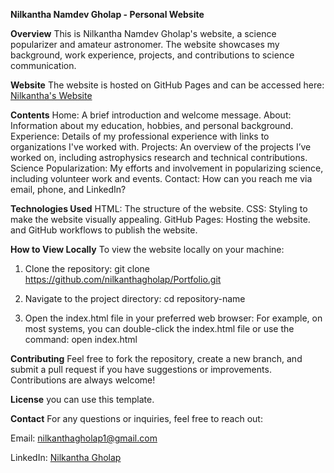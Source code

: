 **Nilkantha Namdev Gholap - Personal Website**

**Overview**
This is Nilkantha Namdev Gholap's website, a science popularizer and amateur astronomer. The website showcases my background, work experience, projects, and contributions to science communication.

**Website**
The website is hosted on GitHub Pages and can be accessed here: [Nilkantha's Website](https://nilkanthagholap.github.io/Portfolio/)

**Contents**
  Home: A brief introduction and welcome message.
  About: Information about my education, hobbies, and personal background.
  Experience: Details of my professional experience with links to organizations I've worked with.
  Projects: An overview of the projects I’ve worked on, including astrophysics research and technical contributions.
  Science Popularization: My efforts and involvement in popularizing science, including volunteer work and events.
  Contact: How can you reach me via email, phone, and LinkedIn?


**Technologies Used**
HTML: The structure of the website.
CSS: Styling to make the website visually appealing.
GitHub Pages: Hosting the website. and GitHub workflows to publish the website.

**How to View Locally**
To view the website locally on your machine:

1. Clone the repository: git clone https://github.com/nilkanthagholap/Portfolio.git

2. Navigate to the project directory: cd repository-name

3. Open the index.html file in your preferred web browser: For example, on most systems, you can double-click the index.html file or use the command:
open index.html

**Contributing**
Feel free to fork the repository, create a new branch, and submit a pull request if you have suggestions or improvements. Contributions are always welcome!

**License**
you can use this template. 

**Contact**
For any questions or inquiries, feel free to reach out:

Email: nilkanthagholap1@gmail.com

LinkedIn: [Nilkantha Gholap](http://www.linkedin.com/in/nilkantha-gholap)
